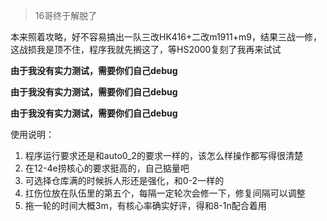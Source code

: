 >16哥终于解脱了

本来照着攻略，好不容易搞出一队三改HK416+二改m1911+m9，结果三战一修，这战损我是顶不住，程序我就先搁这了，等HS2000复刻了我再来试试

**由于我没有实力测试，需要你们自己debug**

**由于我没有实力测试，需要你们自己debug**

**由于我没有实力测试，需要你们自己debug**


使用说明：
1. 程序运行要求还是和auto0_2的要求一样的，该怎么样操作都写得很清楚
2. 在12-4e捞核心的要求挺高的，自己掂量吧
3. 可选择仓库满的时候拆人形还是强化，和0-2一样的
4. 扛伤位放在队伍里的第五个，每隔一定轮次会修一下，修复间隔可以调整
5. 拖一轮的时间大概3m，有核心率确实好评，得和8-1n配合着用
